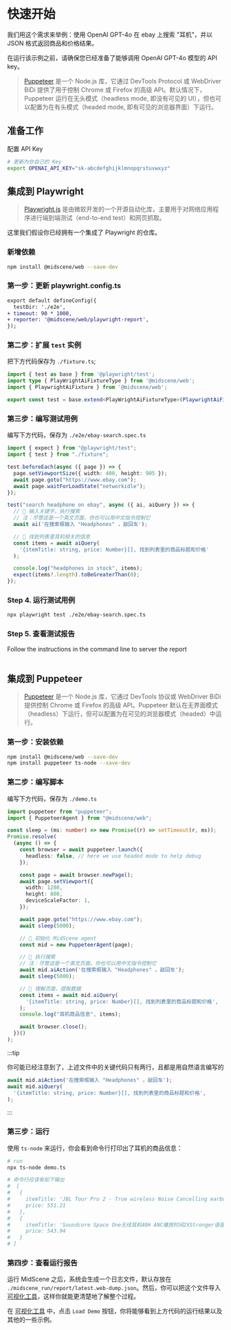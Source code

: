 # 快速开始

我们用这个需求来举例：使用 OpenAI GPT-4o 在 ebay 上搜索 "耳机"，并以 JSON 格式返回商品和价格结果。

在运行该示例之前，请确保您已经准备了能够调用 OpenAI GPT-4o 模型的 API key。

> [Puppeteer](https://pptr.dev/) 是一个 Node.js 库，它通过 DevTools Protocol 或 WebDriver BiDi 提供了用于控制 Chrome 或 Firefox 的高级 API。默认情况下，Puppeteer 运行在无头模式（headless mode, 即没有可见的 UI），但也可以配置为在有头模式（headed mode, 即有可见的浏览器界面）下运行。

## 准备工作

配置 API Key

```bash
# 更新为你自己的 Key
export OPENAI_API_KEY="sk-abcdefghijklmnopqrstuvwxyz"
```

## 集成到 Playwright

> [Playwright.js](https://playwright.com/) 是由微软开发的一个开源自动化库，主要用于对网络应用程序进行端到端测试（end-to-end test）和网页抓取。

这里我们假设你已经拥有一个集成了 Playwright 的仓库。

### 新增依赖 

```bash
npm install @midscene/web --save-dev
```

### 第一步：更新 playwright.config.ts

```diff
export default defineConfig({
  testDir: './e2e',
+ timeout: 90 * 1000,
+ reporter: '@midscene/web/playwright-report',
});
```

### 第二步：扩展 `test` 实例

把下方代码保存为 `./fixture.ts`;

```typescript
import { test as base } from '@playwright/test';
import type { PlayWrightAiFixtureType } from '@midscene/web';
import { PlaywrightAiFixture } from '@midscene/web';

export const test = base.extend<PlayWrightAiFixtureType>(PlaywrightAiFixture());
```

### 第三步：编写测试用例

编写下方代码，保存为 `./e2e/ebay-search.spec.ts`

```typescript
import { expect } from "@playwright/test";
import { test } from "./fixture";

test.beforeEach(async ({ page }) => {
  page.setViewportSize({ width: 400, height: 905 });
  await page.goto("https://www.ebay.com");
  await page.waitForLoadState("networkidle");
});

test("search headphone on ebay", async ({ ai, aiQuery }) => {
  // 👀 输入关键字，执行搜索
  // 注：尽管这是一个英文页面，你也可以用中文指令控制它
  await ai('在搜索框输入 "Headphones" ，敲回车');

  // 👀 找到列表里耳机相关的信息
  const items = await aiQuery(
    '{itemTitle: string, price: Number}[], 找到列表里的商品标题和价格'
  );

  console.log("headphones in stock", items);
  expect(items?.length).toBeGreaterThan(0);
});

```

### Step 4. 运行测试用例

```bash
npx playwright test ./e2e/ebay-search.spec.ts
```

### Step 5. 查看测试报告

Follow the instructions in the command line to server the report

```bash

```

## 集成到 Puppeteer

> [Puppeteer](https://pptr.dev/) 是一个 Node.js 库，它通过 DevTools 协议或 WebDriver BiDi 提供控制 Chrome 或 Firefox 的高级 API。Puppeteer 默认在无界面模式（headless）下运行，但可以配置为在可见的浏览器模式（headed）中运行。

### 第一步：安装依赖

```bash
npm install @midscene/web --save-dev
npm install puppeteer ts-node --save-dev 
```

### 第二步：编写脚本

编写下方代码，保存为 `./demo.ts`

```typescript
import puppeteer from "puppeteer";
import { PuppeteerAgent } from "@midscene/web";

const sleep = (ms: number) => new Promise((r) => setTimeout(r, ms));
Promise.resolve(
  (async () => {
    const browser = await puppeteer.launch({
      headless: false, // here we use headed mode to help debug
    });

    const page = await browser.newPage();
    await page.setViewport({
      width: 1280,
      height: 800,
      deviceScaleFactor: 1,
    });

    await page.goto("https://www.ebay.com");
    await sleep(5000);

    // 👀 初始化 MidScene agent 
    const mid = new PuppeteerAgent(page);

    // 👀 执行搜索
    // 注：尽管这是一个英文页面，你也可以用中文指令控制它
    await mid.aiAction('在搜索框输入 "Headphones" ，敲回车');
    await sleep(5000);

    // 👀 理解页面，提取数据
    const items = await mid.aiQuery(
      '{itemTitle: string, price: Number}[], 找到列表里的商品标题和价格',
    );
    console.log("耳机商品信息", items);

    await browser.close();
  })()
);
```

:::tip

你可能已经注意到了，上述文件中的关键代码只有两行，且都是用自然语言编写的

```typescript
await mid.aiAction('在搜索框输入 "Headphones" ，敲回车');
await mid.aiQuery(
  '{itemTitle: string, price: Number}[], 找到列表里的商品标题和价格',
);
```
:::

### 第三步：运行

使用 `ts-node` 来运行，你会看到命令行打印出了耳机的商品信息：

```bash
# run
npx ts-node demo.ts

# 命令行应该有如下输出
#  [
#   {
#     itemTitle: 'JBL Tour Pro 2 - True wireless Noise Cancelling earbuds with Smart Charging Case',
#     price: 551.21
#   },
#   {
#     itemTitle: 'Soundcore Space One无线耳机40H ANC播放时间2XStronger语音还原',
#     price: 543.94
#   }
# ]
```

### 第四步：查看运行报告

运行 MidScene 之后，系统会生成一个日志文件，默认存放在 `./midscene_run/report/latest.web-dump.json`。然后，你可以把这个文件导入 [可视化工具](/visualization/)，这样你就能更清楚地了解整个过程。

在 [可视化工具](/visualization/) 中，点击 `Load Demo` 按钮，你将能够看到上方代码的运行结果以及其他的一些示例。
